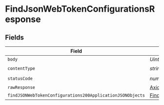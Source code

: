# FindJsonWebTokenConfigurationsResponse


## Fields

| Field                                                                                                                             | Type                                                                                                                              | Required                                                                                                                          | Description                                                                                                                       |
| --------------------------------------------------------------------------------------------------------------------------------- | --------------------------------------------------------------------------------------------------------------------------------- | --------------------------------------------------------------------------------------------------------------------------------- | --------------------------------------------------------------------------------------------------------------------------------- |
| `body`                                                                                                                            | *Uint8Array*                                                                                                                      | :heavy_minus_sign:                                                                                                                | N/A                                                                                                                               |
| `contentType`                                                                                                                     | *string*                                                                                                                          | :heavy_check_mark:                                                                                                                | N/A                                                                                                                               |
| `statusCode`                                                                                                                      | *number*                                                                                                                          | :heavy_check_mark:                                                                                                                | N/A                                                                                                                               |
| `rawResponse`                                                                                                                     | [AxiosResponse>](https://axios-http.com/docs/res_schema)                                                                          | :heavy_minus_sign:                                                                                                                | N/A                                                                                                                               |
| `findJSONWebTokenConfigurations200ApplicationJSONObjects`                                                                         | [FindJSONWebTokenConfigurations200ApplicationJSON](../../models/operations/findjsonwebtokenconfigurations200applicationjson.md)[] | :heavy_minus_sign:                                                                                                                | OK                                                                                                                                |